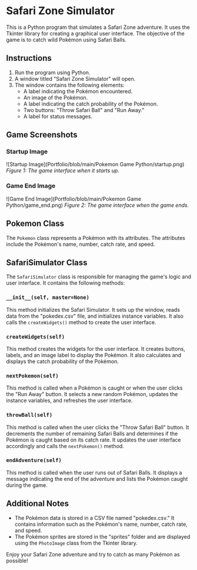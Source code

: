 # Safari Zone Simulator

This is a Python program that simulates a Safari Zone adventure. It uses the Tkinter library for creating a graphical user interface. The objective of the game is to catch wild Pokémon using Safari Balls.

## Instructions

1. Run the program using Python.
2. A window titled "Safari Zone Simulator" will open.
3. The window contains the following elements:
   - A label indicating the Pokémon encountered.
   - An image of the Pokémon.
   - A label indicating the catch probability of the Pokémon.
   - Two buttons: "Throw Safari Ball" and "Run Away."
   - A label for status messages.

## Game Screenshots

### Startup Image
![Startup Image](Portfolio/blob/main/Pokemon Game Python/startup.png)
*Figure 1: The game interface when it starts up.*

### Game End Image
![Game End Image](Portfolio/blob/main/Pokemon Game Python/game_end.png)
*Figure 2: The game interface when the game ends.*

## Pokemon Class

The `Pokemon` class represents a Pokémon with its attributes. The attributes include the Pokémon's name, number, catch rate, and speed.

## SafariSimulator Class

The `SafariSimulator` class is responsible for managing the game's logic and user interface. It contains the following methods:

### `__init__(self, master=None)`

This method initializes the Safari Simulator. It sets up the window, reads data from the "pokedex.csv" file, and initializes instance variables. It also calls the `createWidgets()` method to create the user interface.

### `createWidgets(self)`

This method creates the widgets for the user interface. It creates buttons, labels, and an image label to display the Pokémon. It also calculates and displays the catch probability of the Pokémon.

### `nextPokemon(self)`

This method is called when a Pokémon is caught or when the user clicks the "Run Away" button. It selects a new random Pokémon, updates the instance variables, and refreshes the user interface.

### `throwBall(self)`

This method is called when the user clicks the "Throw Safari Ball" button. It decrements the number of remaining Safari Balls and determines if the Pokémon is caught based on its catch rate. It updates the user interface accordingly and calls the `nextPokemon()` method.

### `endAdventure(self)`

This method is called when the user runs out of Safari Balls. It displays a message indicating the end of the adventure and lists the Pokémon caught during the game.

## Additional Notes

- The Pokémon data is stored in a CSV file named "pokedex.csv." It contains information such as the Pokémon's name, number, catch rate, and speed.
- The Pokémon sprites are stored in the "sprites" folder and are displayed using the `PhotoImage` class from the Tkinter library.

Enjoy your Safari Zone adventure and try to catch as many Pokémon as possible!
